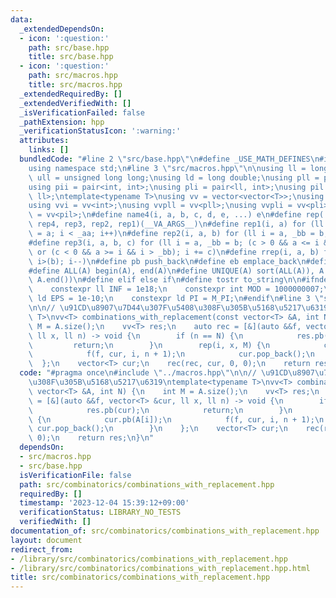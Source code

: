 ```yaml
---
data:
  _extendedDependsOn:
  - icon: ':question:'
    path: src/base.hpp
    title: src/base.hpp
  - icon: ':question:'
    path: src/macros.hpp
    title: src/macros.hpp
  _extendedRequiredBy: []
  _extendedVerifiedWith: []
  _isVerificationFailed: false
  _pathExtension: hpp
  _verificationStatusIcon: ':warning:'
  attributes:
    links: []
  bundledCode: "#line 2 \"src/base.hpp\"\n#define _USE_MATH_DEFINES\n#include <bits/stdc++.h>\n\
    using namespace std;\n#line 3 \"src/macros.hpp\"\n\nusing ll = long long;\nusing\
    \ ull = unsigned long long;\nusing ld = long double;\nusing pll = pair<ll, ll>;\n\
    using pii = pair<int, int>;\nusing pli = pair<ll, int>;\nusing pil = pair<int,\
    \ ll>;\ntemplate<typename T>\nusing vv = vector<vector<T>>;\nusing vvl = vv<ll>;\n\
    using vvi = vv<int>;\nusing vvpll = vv<pll>;\nusing vvpli = vv<pli>;\nusing vvpil\
    \ = vv<pil>;\n#define name4(i, a, b, c, d, e, ...) e\n#define rep(...) name4(__VA_ARGS__,\
    \ rep4, rep3, rep2, rep1)(__VA_ARGS__)\n#define rep1(i, a) for (ll i = 0, _aa\
    \ = a; i < _aa; i++)\n#define rep2(i, a, b) for (ll i = a, _bb = b; i < _bb; i++)\n\
    #define rep3(i, a, b, c) for (ll i = a, _bb = b; (c > 0 && a <= i && i < _bb)\
    \ or (c < 0 && a >= i && i > _bb); i += c)\n#define rrep(i, a, b) for (ll i=(a);\
    \ i>(b); i--)\n#define pb push_back\n#define eb emplace_back\n#define mkp make_pair\n\
    #define ALL(A) begin(A), end(A)\n#define UNIQUE(A) sort(ALL(A)), A.erase(unique(ALL(A)),\
    \ A.end())\n#define elif else if\n#define tostr to_string\n\n#ifndef CONSTANTS\n\
    \    constexpr ll INF = 1e18;\n    constexpr int MOD = 1000000007;\n    constexpr\
    \ ld EPS = 1e-10;\n    constexpr ld PI = M_PI;\n#endif\n#line 3 \"src/combinatorics/combinations_with_replacement.hpp\"\
    \n\n// \u91CD\u8907\u7D44\u307F\u5408\u308F\u305B\u5168\u5217\u6319\ntemplate<typename\
    \ T>\nvv<T> combinations_with_replacement(const vector<T> &A, int N) {\n    int\
    \ M = A.size();\n    vv<T> res;\n    auto rec = [&](auto &&f, vector<T> &cur,\
    \ ll x, ll n) -> void {\n        if (n == N) {\n            res.pb(cur);\n   \
    \         return;\n        }\n        rep(i, x, M) {\n            cur.pb(A[i]);\n\
    \            f(f, cur, i, n + 1);\n            cur.pop_back();\n        }\n  \
    \  };\n    vector<T> cur;\n    rec(rec, cur, 0, 0);\n    return res;\n}\n"
  code: "#pragma once\n#include \"../macros.hpp\"\n\n// \u91CD\u8907\u7D44\u307F\u5408\
    \u308F\u305B\u5168\u5217\u6319\ntemplate<typename T>\nvv<T> combinations_with_replacement(const\
    \ vector<T> &A, int N) {\n    int M = A.size();\n    vv<T> res;\n    auto rec\
    \ = [&](auto &&f, vector<T> &cur, ll x, ll n) -> void {\n        if (n == N) {\n\
    \            res.pb(cur);\n            return;\n        }\n        rep(i, x, M)\
    \ {\n            cur.pb(A[i]);\n            f(f, cur, i, n + 1);\n           \
    \ cur.pop_back();\n        }\n    };\n    vector<T> cur;\n    rec(rec, cur, 0,\
    \ 0);\n    return res;\n}\n"
  dependsOn:
  - src/macros.hpp
  - src/base.hpp
  isVerificationFile: false
  path: src/combinatorics/combinations_with_replacement.hpp
  requiredBy: []
  timestamp: '2023-12-04 15:39:12+09:00'
  verificationStatus: LIBRARY_NO_TESTS
  verifiedWith: []
documentation_of: src/combinatorics/combinations_with_replacement.hpp
layout: document
redirect_from:
- /library/src/combinatorics/combinations_with_replacement.hpp
- /library/src/combinatorics/combinations_with_replacement.hpp.html
title: src/combinatorics/combinations_with_replacement.hpp
---
```

